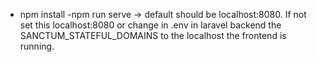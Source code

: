 - npm install
-npm run serve -> default should be localhost:8080. If not set this localhost:8080 or change in .env in laravel backend the SANCTUM_STATEFUL_DOMAINS to the localhost the frontend is running.